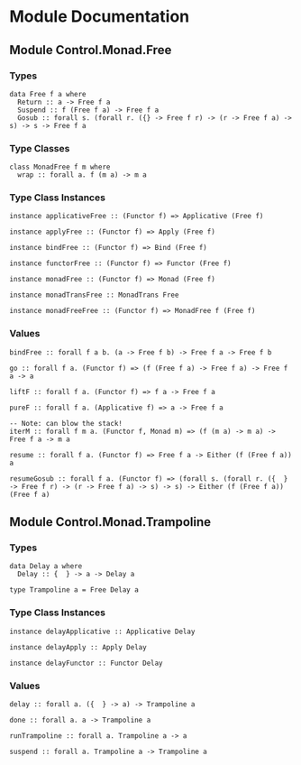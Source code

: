 # Module Documentation

## Module Control.Monad.Free

### Types

    data Free f a where
      Return :: a -> Free f a
      Suspend :: f (Free f a) -> Free f a
      Gosub :: forall s. (forall r. ({} -> Free f r) -> (r -> Free f a) -> s) -> s -> Free f a


### Type Classes

    class MonadFree f m where
      wrap :: forall a. f (m a) -> m a


### Type Class Instances

    instance applicativeFree :: (Functor f) => Applicative (Free f)

    instance applyFree :: (Functor f) => Apply (Free f)

    instance bindFree :: (Functor f) => Bind (Free f)

    instance functorFree :: (Functor f) => Functor (Free f)

    instance monadFree :: (Functor f) => Monad (Free f)

    instance monadTransFree :: MonadTrans Free

    instance monadFreeFree :: (Functor f) => MonadFree f (Free f)


### Values

    bindFree :: forall f a b. (a -> Free f b) -> Free f a -> Free f b

    go :: forall f a. (Functor f) => (f (Free f a) -> Free f a) -> Free f a -> a

    liftF :: forall f a. (Functor f) => f a -> Free f a

    pureF :: forall f a. (Applicative f) => a -> Free f a

    -- Note: can blow the stack!
    iterM :: forall f m a. (Functor f, Monad m) => (f (m a) -> m a) -> Free f a -> m a

    resume :: forall f a. (Functor f) => Free f a -> Either (f (Free f a)) a

    resumeGosub :: forall f a. (Functor f) => (forall s. (forall r. ({  } -> Free f r) -> (r -> Free f a) -> s) -> s) -> Either (f (Free f a)) (Free f a)


## Module Control.Monad.Trampoline

### Types

    data Delay a where
      Delay :: {  } -> a -> Delay a

    type Trampoline a = Free Delay a


### Type Class Instances

    instance delayApplicative :: Applicative Delay

    instance delayApply :: Apply Delay

    instance delayFunctor :: Functor Delay


### Values

    delay :: forall a. ({  } -> a) -> Trampoline a

    done :: forall a. a -> Trampoline a

    runTrampoline :: forall a. Trampoline a -> a

    suspend :: forall a. Trampoline a -> Trampoline a
